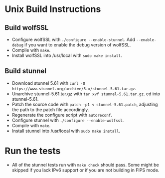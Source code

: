 # Unix Build Instructions

## Build wolfSSL
+ Configure wolfSSL with `./configure --enable-stunnel`. Add `--enable-debug` if you want to enable the debug version of wolfSSL.
+ Compile with `make`.
+ Install wolfSSL into /usr/local with `sudo make install`.

## Build stunnel
+ Download stunnel 5.61 with `curl -O https://www.stunnel.org/archive/5.x/stunnel-5.61.tar.gz`.
+ Unarchive stunnel-5.61.tar.gz with `tar xvf stunnel-5.61.tar.gz`. cd into stunnel-5.61.
+ Patch the source code with `patch -p1 < stunnel-5.61.patch`, adjusting the path to the patch file accordingly.
+ Regenerate the configure script with `autoreconf`.
+ Configure stunnel with `./configure --enable-wolfssl`.
+ Compile with `make`.
+ Install stunnel into /usr/local with `sudo make install`.

# Run the tests
+ All of the stunnel tests run with `make check` should pass. Some might be skipped if you lack IPv6 support or if you are not building in FIPS mode.
